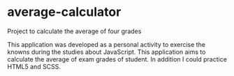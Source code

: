 # average-calculator

Project to calculate the average of four grades

This application was developed as a personal activity to exercise the knowns during the studies about JavaScript.
This application aims to calculate the average of exam grades of student. In addition I could practice HTML5 and SCSS.
